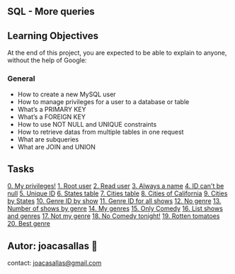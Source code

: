 ## SQL - More queries ##

## Learning Objectives ##

At the end of this project, you are expected to be able to explain to anyone, without the help of Google:

### General ###
* How to create a new MySQL user  
* How to manage privileges for a user to a database or table  
* What’s a PRIMARY KEY  
* What’s a FOREIGN KEY  
* How to use NOT NULL and UNIQUE constraints  
* How to retrieve datas from multiple tables in one request  
* What are subqueries  
* What are JOIN and UNION  


## Tasks ##  
[0. My privileges!](https://github.com/joacasallas2/holbertonschool-higher_level_programming/blob/main/SQL_more_queries/0-privileges.sql)
[1. Root user](https://github.com/joacasallas2/holbertonschool-higher_level_programming/blob/main/SQL_more_queries/1-create_user.sql)
[2. Read user](https://github.com/joacasallas2/holbertonschool-higher_level_programming/blob/main/SQL_more_queries/2-create_read_user.sql)
[3. Always a name](https://github.com/joacasallas2/holbertonschool-higher_level_programming/blob/main/SQL_more_queries/3-force_name.sql)
[4. ID can't be null](https://github.com/joacasallas2/holbertonschool-higher_level_programming/blob/main/SQL_more_queries/4-never_empty.sql)
[5. Unique ID](https://github.com/joacasallas2/holbertonschool-higher_level_programming/blob/main/SQL_more_queries/5-unique_id.sql)
[6. States table](https://github.com/joacasallas2/holbertonschool-higher_level_programming/blob/main/SQL_more_queries/6-states.sql)
[7. Cities table](https://github.com/joacasallas2/holbertonschool-higher_level_programming/blob/main/SQL_more_queries/7-cities.sql)
[8. Cities of California](https://github.com/joacasallas2/holbertonschool-higher_level_programming/blob/main/SQL_more_queries/8-cities_of_california_subquery.sql)
[9. Cities by States](https://github.com/joacasallas2/holbertonschool-higher_level_programming/blob/main/SQL_more_queries/9-cities_by_state_join.sql)
[10. Genre ID by show](https://github.com/joacasallas2/holbertonschool-higher_level_programming/blob/main/SQL_more_queries/10-genre_id_by_show.sql)
[11. Genre ID for all shows](https://github.com/joacasallas2/holbertonschool-higher_level_programming/blob/main/SQL_more_queries/11-genre_id_all_shows.sql)
[12. No genre](https://github.com/joacasallas2/holbertonschool-higher_level_programming/blob/main/SQL_more_queries/12-no_genre.sql)
[13. Number of shows by genre](https://github.com/joacasallas2/holbertonschool-higher_level_programming/blob/main/SQL_more_queries/13-count_shows_by_genre.sql)
[14. My genres](https://github.com/joacasallas2/holbertonschool-higher_level_programming/blob/main/SQL_more_queries/14-my_genres.sql)
[15. Only Comedy](https://github.com/joacasallas2/holbertonschool-higher_level_programming/blob/main/SQL_more_queries/15-comedy_only.sql)
[16. List shows and genres](https://github.com/joacasallas2/holbertonschool-higher_level_programming/blob/main/SQL_more_queries/16-shows_by_genre.sql)
[17. Not my genre](https://github.com/joacasallas2/holbertonschool-higher_level_programming/blob/main/SQL_more_queries/100-not_my_genres.sql)
[18. No Comedy tonight!](https://github.com/joacasallas2/holbertonschool-higher_level_programming/blob/main/SQL_more_queries/101-not_a_comedy.sql)
[19. Rotten tomatoes](https://github.com/joacasallas2/holbertonschool-higher_level_programming/blob/main/SQL_more_queries/102-rating_shows.sql)
[20. Best genre](https://github.com/joacasallas2/holbertonschool-higher_level_programming/blob/main/SQL_more_queries/103-rating_genres.sql)

## Autor:  joacasallas :information_desk_person:  
contact:  joacasallas@gmail.com  
